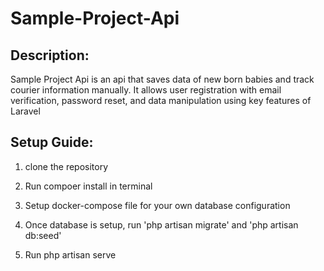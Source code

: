 # Sample-Project-Api

## Description:
Sample Project Api is an api that saves data of new born babies and track courier information manually. It allows user registration with email verification, password reset, and data manipulation using key features of Laravel

## Setup Guide:
1. clone the repository

2. Run compoer install in terminal

3. Setup docker-compose file for your own database configuration

4. Once database is setup, run 'php artisan migrate' and 'php artisan db:seed'

5. Run php artisan serve




